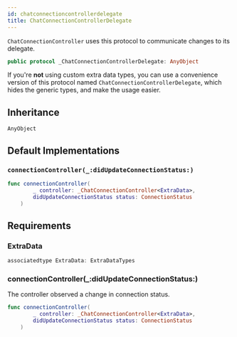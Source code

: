 ```yaml
---
id: chatconnectioncontrollerdelegate 
title: ChatConnectionControllerDelegate
--- 
```


`ChatConnectionController` uses this protocol to communicate changes to its delegate.

``` swift
public protocol _ChatConnectionControllerDelegate: AnyObject 
```

If you're **not** using custom extra data types, you can use a convenience version of this protocol
named `ChatConnectionControllerDelegate`, which hides the generic types, and make the usage easier.

## Inheritance

`AnyObject`

## Default Implementations

### `connectionController(_:didUpdateConnectionStatus:)`

``` swift
func connectionController(
        _ controller: _ChatConnectionController<ExtraData>,
        didUpdateConnectionStatus status: ConnectionStatus
    ) 
```

## Requirements

### ExtraData

``` swift
associatedtype ExtraData: ExtraDataTypes
```

### connectionController(\_:​didUpdateConnectionStatus:​)

The controller observed a change in connection status.

``` swift
func connectionController(
        _ controller: _ChatConnectionController<ExtraData>,
        didUpdateConnectionStatus status: ConnectionStatus
    )
```
